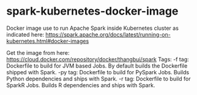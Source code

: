 # spark-kubernetes-docker-image
Docker image use to run Apache Spark inside Kubernetes cluster as indicated here: https://spark.apache.org/docs/latest/running-on-kubernetes.html#docker-images


Get the image from here: https://cloud.docker.com/repository/docker/thangbui/spark
Tags:
  <version>-f tag: Dockerfile to build for JVM based Jobs. By default builds the Dockerfile shipped with Spark.
  <version>-py tag: Dockerfile to build for PySpark Jobs. Builds Python dependencies and ships with Spark.
  <version>-r tag: Dockerfile to build for SparkR Jobs. Builds R dependencies and ships with Spark.
